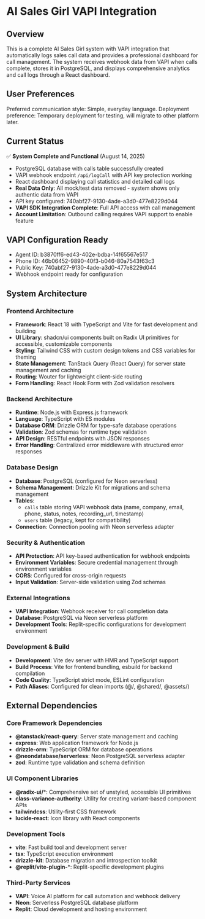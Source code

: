 # AI Sales Girl VAPI Integration

## Overview

This is a complete AI Sales Girl system with VAPI integration that automatically logs sales call data and provides a professional dashboard for call management. The system receives webhook data from VAPI when calls complete, stores it in PostgreSQL, and displays comprehensive analytics and call logs through a React dashboard.

## User Preferences

Preferred communication style: Simple, everyday language.
Deployment preference: Temporary deployment for testing, will migrate to other platform later.

## Current Status

✅ **System Complete and Functional** (August 14, 2025)
- PostgreSQL database with calls table successfully created
- VAPI webhook endpoint `/api/logCall` with API key protection working
- React dashboard displaying call statistics and detailed call logs
- **Real Data Only**: All mock/test data removed - system shows only authentic data from VAPI
- API key configured: 740abf27-9130-4ade-a3d0-477e8229d044
- **VAPI SDK Integration Complete**: Full API access with call management
- **Account Limitation**: Outbound calling requires VAPI support to enable feature

## VAPI Configuration Ready
- Agent ID: b3870ff6-ed43-402e-bdba-14f65567e517
- Phone ID: 46b06452-9890-40f3-b046-80a7543f63c3
- Public Key: 740abf27-9130-4ade-a3d0-477e8229d044
- Webhook endpoint ready for configuration

## System Architecture

### Frontend Architecture
- **Framework**: React 18 with TypeScript and Vite for fast development and building
- **UI Library**: shadcn/ui components built on Radix UI primitives for accessible, customizable components
- **Styling**: Tailwind CSS with custom design tokens and CSS variables for theming
- **State Management**: TanStack Query (React Query) for server state management and caching
- **Routing**: Wouter for lightweight client-side routing
- **Form Handling**: React Hook Form with Zod validation resolvers

### Backend Architecture
- **Runtime**: Node.js with Express.js framework
- **Language**: TypeScript with ES modules
- **Database ORM**: Drizzle ORM for type-safe database operations
- **Validation**: Zod schemas for runtime type validation
- **API Design**: RESTful endpoints with JSON responses
- **Error Handling**: Centralized error middleware with structured error responses

### Database Design
- **Database**: PostgreSQL (configured for Neon serverless)
- **Schema Management**: Drizzle Kit for migrations and schema management
- **Tables**: 
  - `calls` table storing VAPI webhook data (name, company, email, phone, status, notes, recording_url, timestamp)
  - `users` table (legacy, kept for compatibility)
- **Connection**: Connection pooling with Neon serverless adapter

### Security & Authentication
- **API Protection**: API key-based authentication for webhook endpoints
- **Environment Variables**: Secure credential management through environment variables
- **CORS**: Configured for cross-origin requests
- **Input Validation**: Server-side validation using Zod schemas

### External Integrations
- **VAPI Integration**: Webhook receiver for call completion data
- **Database**: PostgreSQL via Neon serverless platform
- **Development Tools**: Replit-specific configurations for development environment

### Development & Build
- **Development**: Vite dev server with HMR and TypeScript support
- **Build Process**: Vite for frontend bundling, esbuild for backend compilation
- **Code Quality**: TypeScript strict mode, ESLint configuration
- **Path Aliases**: Configured for clean imports (@/, @shared/, @assets/)

## External Dependencies

### Core Framework Dependencies
- **@tanstack/react-query**: Server state management and caching
- **express**: Web application framework for Node.js
- **drizzle-orm**: TypeScript ORM for database operations
- **@neondatabase/serverless**: Neon PostgreSQL serverless adapter
- **zod**: Runtime type validation and schema definition

### UI Component Libraries
- **@radix-ui/***: Comprehensive set of unstyled, accessible UI primitives
- **class-variance-authority**: Utility for creating variant-based component APIs
- **tailwindcss**: Utility-first CSS framework
- **lucide-react**: Icon library with React components

### Development Tools
- **vite**: Fast build tool and development server
- **tsx**: TypeScript execution environment
- **drizzle-kit**: Database migration and introspection toolkit
- **@replit/vite-plugin-***: Replit-specific development plugins

### Third-Party Services
- **VAPI**: Voice AI platform for call automation and webhook delivery
- **Neon**: Serverless PostgreSQL database platform
- **Replit**: Cloud development and hosting environment